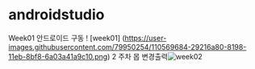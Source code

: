 # androidstudio
Week01
안드로이드 구동 ! [week01] (https://user-images.githubusercontent.com/79950254/110569684-29216a80-8198-11eb-8bf8-6a03a41a9c10.png)
2 주차
몹 변경출력![week02](https://user-images.githubusercontent.com/79950254/110569723-363e5980-8198-11eb-9e38-e01967bcdc6f.PNG)

